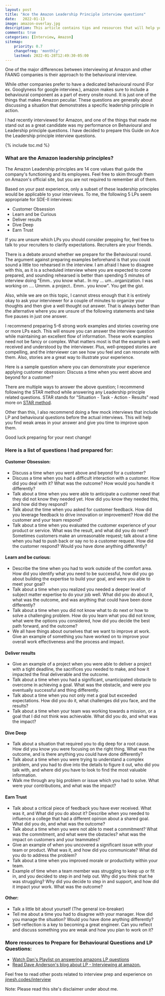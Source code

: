 ```yaml
---
layout: post
title: "Ace the Amazon Leadership Principle interview questions"
date:   2022-01-13
image: amazon-overlay.jpg
description: This article contains tips and resources that will help you prepare for the Amazon Leadership Principle interview questions
comments: true
categories: [Interview, Amazon]
sitemap:
    priority: 0.7
    changefreq: 'monthly'
    lastmod: 2022-01-28T12:49:30-05:00
---
```


<p class="intro"><span class="dropcap">O</span>ne of the major differences between interviewing at Amazon and other FAANG companies is their approach to the behavioural interview.</p>

<p>While other companies prefer to have a dedicated behavioural round (For ex. Googlyness for google interview.), amazon makes sure to include a behavioural component as a part of every onsite round. It is just one of the things that makes Amazon peculiar. These questions are generally about discussing a situation that demonstrates a specific leadership principle in action.</p>

I had recently interviewed for Amazon, and one of the things that made me stand out as a great candidate was my performance on Behavioural and Leadership principle questions. I have decided to prepare this Guide on Ace the Leadership principle interview questions. 

{% include toc.md %}

### What are the Amazon leadership principles?
The Amazon Leadership principles are 14 core values that guide the company's functioning and its employees. Feel free to skim through them on Amazon's official site, but you are not required to remember all of them. 

Based on your past experience, only a subset of these leadership principles would be applicable to your interviews. To me, the following 5 LPs seem appropriate for SDE-II interviews:

* Customer Obsession
* Learn and be Curious
* Deliver results
* Dive Deep
* Earn Trust

If you are unsure which LPs you should consider prepping for, feel free to talk to your recruiters to clarify expectations. Recruiters are your friends. 

There is a debate around whether we prepare for the Behavioural round. The argument against preparing examples beforehand is that you could sound a little too rehearsed in the interview. I am afraid I have to disagree with this, as it is a scheduled interview where you are expected to come prepared, and sounding rehearsed is better than spending 5 minutes of interview doing "Emm.. you know what.. In my … um…organization. I was working on …. Ummm. a project.. Emm.. you know". You get the gist. 

Also, while we are on this topic, I cannot stress enough that it is entirely okay to ask your interviewer for a couple of minutes to organize your thoughts and then give a well thought out answer. That is always better than the alternative where you are unsure of the following statements and take five pauses in just one answer. 

I recommend preparing 5-6 strong work examples and stories covering one or more LPs each. This will ensure you can answer the interview question while maintaining an excellent flow of information. These work examples need not be fancy or complex. What matters most is that the example is well received and understood by the interviewer. Plus, well-prepped stories are compelling, and the interviewer can see how you feel and can resonate with them. Also, stories are a great way to illustrate your experience. 

Here is a sample question where you can demonstrate your experience applying customer obsession:
     Discuss a time when you went above and beyond for a customer?

There are multiple ways to answer the above question; I recommend following the STAR method while answering any Leadership principle related questions. STAR stands for "Situation - Task - Action - Results" read more on [STAR method][star]. 

Other than this, I also recommend doing a few mock interviews that include LP and behavioural questions before the actual interviews. This will help you find weak areas in your answer and give you time to improve upon them. 

Good luck preparing for your next change!

### Here is a list of questions I had prepared for:
#### Customer Obsession:
* Discuss a time when you went above and beyond for a customer?
* Discuss a time when you had a difficult interaction with a customer. How did you deal with it? What was the outcome? How would you handle it differently?
* Talk about a time when you were able to anticipate a customer need that they did not know they needed yet. How did you know they needed this, and how did they respond?
* Talk about the time when you asked for customer feedback. How did you leverage feedback to drive innovation or improvement? How did the customer and your team respond?
* Talk about a time when you evaluated the customer experience of your product or service. What was the result, and what did you do next?
Sometimes customers make an unreasonable request; talk about a time when you had to push back or say no to a customer request. How did the customer respond? Would you have done anything differently?
 
#### Learn and be curious:
* Describe the time when you had to work outside of the comfort area. How did you identify what you need to be successful, how did you go about building the expertise to build your goal, and were you able to meet your goal?
* Talk about a time when you realized you needed a deeper level of subject matter expertise to do your job well. What did you do about it, what was the outcome, and was anything that could have been done differently?
* Talk about a time when you did not know what to do next or how to solve a challenging problem. How do you learn what you did not know, what were the options you considered, how did you decide the best path forward, and the outcome?
* We all have things about ourselves that we want to improve at work. Give an example of something you have worked on to improve your overall work effectiveness and the process and impact.
 
#### Deliver results
* Give an example of a project when you were able to deliver a project with a tight deadline, the sacrifices you needed to make, and how it impacted the final deliverable and the outcome.
* Talk about a time when you had a significant, unanticipated obstacle to overcome in achieving a goal. What was the obstacle, and were you eventually successful and thing differently.
* Talk about a time when you not only met a goal but exceeded expectations. How did you do it, what challenges did you face, and the results?
* Talk about a time when your team was working towards a mission, or a goal that I did not think was achievable. What did you do, and what was the impact?
 
#### Dive Deep
* Talk about a situation that required you to dig deep for a root cause. How did you know you were focusing on the right thing. What was the outcome, and is there anything you could have done differently?
* Talk about a time when you were trying to understand a complex problem, and you had to dive into the details to figure it out, who did you talk with, and where did you have to look to find the most valuable information.
* Walk me through any big problem or issue which you had to solve. What were your contributions, and what was the impact?

#### Earn Trust
* Talk about a critical piece of feedback you have ever received. What was it, and What did you do about it?
Describe when you needed to influence a college that had a different opinion about a shared goal. What did you do, and what was the outcome?
* Talk about a time when you were not able to meet a commitment? What was the commitment, and what were the obstacles? what was the impact on customers and your teammates?
* Give an example of when you uncovered a significant issue with your team or product. What was it, and how did you communicate? What did you do to address the problem?
* Talk about a time when you improved morale or productivity within your team.
* Example of time when a team member was struggling to keep up or fit in, and you decided to step in and help out. Why did you think that he was struggling? Why did you decide to step in and support, and how did it impact your work. What was the outcome?
 
#### Other:
* Talk a little bit about yourself (The general ice-breaker)
* Tell me about a time you had to disagree with your manager. How did you manage the situation? Would you have done anything differently?
* Self-reflection is a key to becoming a great engineer. Can you reflect and discuss something you are weak and how you plan to work on it? 


### More resources to Prepare for Behavioural Questions and LP Questions: 

* [Watch Dan's Playlist on answering amazons LP questions][dan] 
* [Read Dave Anderson's blog about LP - Interviewing at amazon.][dave]


Feel free to read other posts related to interview prep and experience on [jinesh.codes/interview](https://jinesh.codes/interview)


Note: Please read this site's disclaimer under about me. 

[star]: https://in.indeed.com/career-advice/interviewing/how-to-use-the-star-interview-response-technique
[dan]: https://www.youtube.com/watch?v=hpSQd54fJwI&list=PLLucmoeZjtMTarjnBcV5qOuAI4lE5ZinV&index=2
[dave]: https://scarletinked.medium.com/are-you-the-leader-were-looking-for-interviewing-at-amazon-8301d787815d
